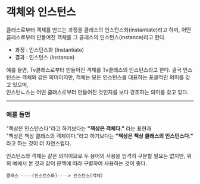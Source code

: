 # 객체와 인스턴스

클래스로부터 객체를 만드는 과정을 클래스의 인스턴스화(instantiate)라고 하며, 어떤 클래스로부터 만들어진 객체를 그 클래스의 인스턴스(instance)라고 한다.

* 과정 : 인스턴스화 (Instantiate)
* 결과 : 인스턴스 (Instance)

예를 들면, Tv클래스로부터 만들어진 객체를 Tv클래스의 인스턴스라고 한다.
결국 인스턴스는 객체와 같은 의미이지만, 객체는 모든 인스턴스를 대표하는 포괄적인 의미를 갖고 있으며, <br>
인스턴ㄴ스는 어떤 클래스로부터 만들어진 것인지를 보다 강조하는 의미를 갖고 있다.

---

### 예를 들면

"책상은 인스턴스다"라고 하기보다는 **"책상은 객체다."** 라는 표현과 <br>
"책상은 책상 클래스의 객체이다."라고 하기보다는 **"책상은 책상 클래스의 인스턴스다."** 라고 하는 것이 더 자연스럽다.

인스턴스와 객체는 같은 의미이므로 두 용어의 사용을 엄격히 구분할 필요는 없지만, 위의 예에서 본 것과 같이 문맥에 따라 구별하여 사용하는 것이 좋다.

```
클래스 ----(인스턴스화)----> 인스턴스(객체)
```
